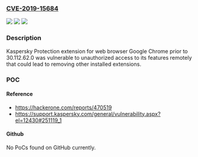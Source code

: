 ### [CVE-2019-15684](https://cve.mitre.org/cgi-bin/cvename.cgi?name=CVE-2019-15684)
![](https://img.shields.io/static/v1?label=Product&message=Kaspersky%20Protection%20extension%20for%20Google%20Chrome&color=blue)
![](https://img.shields.io/static/v1?label=Version&message=prior%20to%2030.112.62.0%20&color=brightgreen)
![](https://img.shields.io/static/v1?label=Vulnerability&message=Bypass&color=brightgreen)

### Description

Kaspersky Protection extension for web browser Google Chrome prior to 30.112.62.0 was vulnerable to unauthorized access to its features remotely that could lead to removing other installed extensions.

### POC

#### Reference
- https://hackerone.com/reports/470519
- https://support.kaspersky.com/general/vulnerability.aspx?el=12430#251119_1

#### Github
No PoCs found on GitHub currently.

